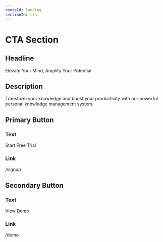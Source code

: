 ```yaml
---
routeId: landing
sectionId: cta
---
```

# CTA Section

## Headline

Elevate Your Mind, Amplify Your Potential

## Description

Transform your knowledge and boost your productivity with our powerful personal knowledge management system.

## Primary Button

### Text

Start Free Trial

### Link

/signup

## Secondary Button

### Text

View Demo

### Link

/demo
